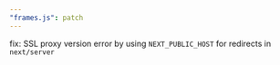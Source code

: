 ```yaml
---
"frames.js": patch
---
```


fix: SSL proxy version error by using `NEXT_PUBLIC_HOST` for redirects in `next/server`
